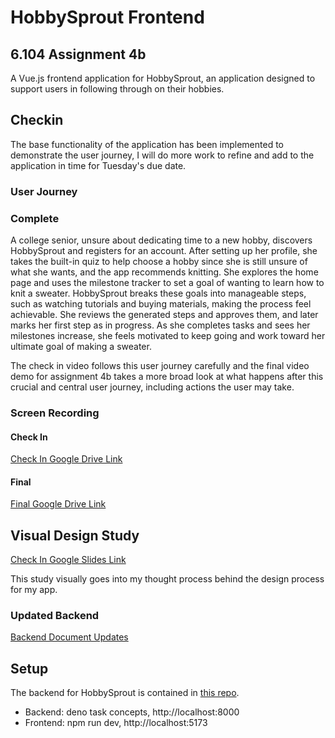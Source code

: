 # HobbySprout Frontend

## 6.104 Assignment 4b

A Vue.js frontend application for HobbySprout, an application designed to support users in following through on their hobbies.

## Checkin

The base functionality of the application has been implemented to demonstrate the user journey, I will do more work to refine and add to the application in time for Tuesday's due date.

### User Journey

### Complete
A college senior, unsure about dedicating time to a new hobby, discovers HobbySprout and registers for an account. After setting up her profile, she takes the built-in quiz to help choose a hobby since she is still unsure of what she wants, and the app recommends knitting. She explores the home page and uses the milestone tracker to set a goal of wanting to learn how to knit a sweater. HobbySprout breaks these goals into manageable steps, such as watching tutorials and buying materials, making the process feel achievable. She reviews the generated steps and approves them, and later marks her first step as in progress. As she completes tasks and sees her milestones increase, she feels motivated to keep going and work toward her ultimate goal of making a sweater.

The check in video follows this user journey carefully and the final video demo for assignment 4b takes a more broad look at what happens after this crucial and central user journey, including actions the user may take. 

### Screen Recording

#### Check In 
[Check In Google Drive Link](https://drive.google.com/file/d/1C2_7B3RHrQhVvFLfHhBG9iiOOmLbsRd5/view?usp=sharing)

#### Final
[Final Google Drive Link](https://drive.google.com/file/d/1C2_7B3RHrQhVvFLfHhBG9iiOOmLbsRd5/view?usp=sharing)

## Visual Design Study

[Check In Google Slides Link](https://docs.google.com/presentation/d/11KOza0QxJegwlJRS2OytLb8BY-9jOD2HVAjNbZ9Te7g/edit?usp=sharing)

This study visually goes into my thought process behind the design process for my app.

### Updated Backend

[Backend Document Updates](https://github.com/gloriapul/hobby_sprout/blob/main/design/assignment4b-design-changes.md)

## Setup

The backend for HobbySprout is contained in [this repo](https://github.com/gloriapul/hobby_sprout/tree/main).

- Backend: deno task concepts, http://localhost:8000
- Frontend: npm run dev, http://localhost:5173
